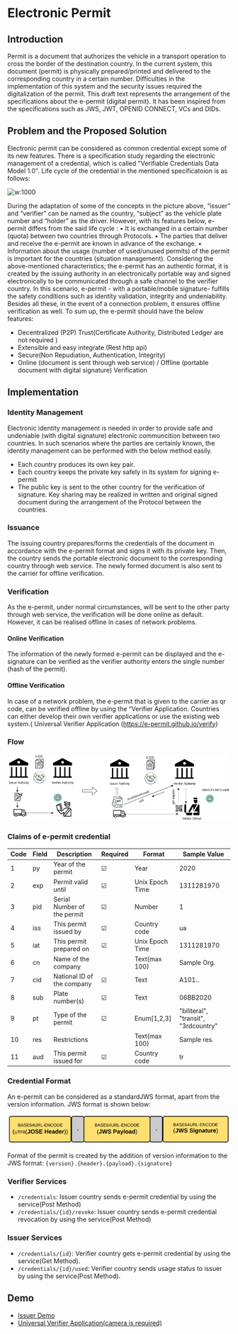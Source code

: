 # Electronic Permit

## Introduction

Permit is a document that authorizes the vehicle in a transport operation to cross the border of the destination country. In the current system, this document (permit) is physically prepared/printed and delivered to the corresponding country in a certain number. Difficulties in the implementation of this system and the security issues required the digitalization of the permit.
This draft text represents the arrangement of the specifications about the e-permit (digital permit). It has been inspired from the specifications such as JWS, JWT, OPENID CONNECT, VCs and DIDs.
## Problem and the Proposed Solution

Electronic permit can be considered as common credential except some of its new features. There is a specification study regarding the electronic management of a credential, which is called "Verifiable Credentials Data Model 1.0". Life cycle of the credential in the mentioned specificatoion is as follows:

![w:1000](https://miro.medium.com/max/619/0*QLb4tYr-R5foQkXT)

During the adaptation of some of the concepts in the picture above, “issuer” and “verifier” can be named as the country, “subject” as the vehicle plate number and “holder” as the driver. However, with its features below, e-permit differs from the said life cycle :
    • It is exchanged in a certain number (quota) between two countries through Protocols.
    • The parties that deliver and receive the e-permit are known in advance of the exchange.
    • Information about the usage (number of used/unused permits) of the permit is important for the countries (situation management).
Considering the above-mentioned characteristics; the e-permit has an authentic format, it is created by the issuing authority in an electronically portable way and signed electronically to be communicated through a safe channel to the verifier country. In this scenario, e-permit - with a portable/mobile signature- fulfills the safety conditions such as identity validation, integrity and undeniability. Besides all these, in the event of a connection problem, it ensures offline verification as well. To sum up, the e-permit should have the below features: 

- Decentralized (P2P) Trust(Certificate Authority, Distributed Ledger are not required )
- Extensible and easy integrate (Rest http api)
- Secure(Non Repudiation, Authentication, Integrity)
- Online (document is sent through web service) / Offline (portable document with digital signature) Verification

## Implementation

### Identity Management

Electronic identity management is needed in order to provide safe and undeniable (with digital signature) electronic communcition between two countries. In such scenarios where the parties are certainly known, the identity management can be performed with the below method easily.
- Each country produces its own key pair.
- Each country keeps the private key safely in its system for signing e-permit
- The public key is sent to the other country for the verification of signature. Key sharing may be realized in written and original signed document during the arrangement of the Protocol between the countries.

### Issuance

The issuing country prepares/forms the credentials of the document in accordance with the e-permit format and signs it with its private key. Then, the country sends the portable electronic document to the corresponding country through web service. The newly formed document is also sent to the carrier for offline verification.

### Verification

As the e-permit, under normal circumstances,  will be sent to the other party through web service, the verification will be done online as default. However, it can be realised offline in cases of network problems.

#### Online Verification

The information of the newly formed e-permit can be displayed and the e-signature can be verified as the verifier authority enters the single number (hash of the permit).

#### Offline Verification

In case of a network problem, the e-permit that is given to the carrier as qr code, can be verified offline by using the “Verifier Application. Countries can either develop their own verifier applications or use the existing web system.( Universal Verifier Application (https://e-permit.github.io/verify)

### Flow

![w:1000](https://raw.githubusercontent.com/e-permit/e-permit.github.io/master/img/e-permit-flow.png)

### Claims of e-permit credential

| Code | Field | Description | Required | Format | Sample Value | 
| ---- | ------| ----------- | -------- | ------ | ------------ | 
| 1 | py | Year of the permit | &#9745; | Year | 2020 |
| 2 | exp |  Permit valid until | &#9745; | Unix Epoch Time | 1311281970 |
| 3 | pid | Serial Number of the permit | &#9745; | Number | 1 |
| 4 | iss | This permit issued by |  &#9745; | Country code | ua |
| 5 | iat | This permit prepared on | &#9745; | Unix Epoch Time | 1311281970 |
| 6 | cn | Name of the company | | Text(max 100) | Sample Org. |
| 7 | cid | National ID of the company | &#9745; | Text | A101.. | 
| 8 | sub | Plate number(s) | &#9745; | Text | 06BB2020 |
| 9 | pt | Type of the permit | &#9745; | Enum[1,2,3] | "biliteral", "transit", "3rdcountry" |
| 10 | res | Restrictions | | Text(max 100) | Sample res. |
| 11 | aud | This permit issued for | &#9745; | Country code | tr |



### Credential Format 

An e-permit can be considered as a standardJWS format, apart from the version information. JWS format is shown below:

![w:1000](https://raw.githubusercontent.com/e-permit/e-permit.github.io/master/img/jws-format.png)

Format of the permit is created by the addition of version information to the JWS format:
```{version}.{header}.{payload}.{signature}```


### Verifier Services

- ```/credentials```: Issuer country sends e-permit credential by using the service(Post Method)
- ```/credentials/{id}/revoke```: Issuer country sends e-permit credential revocation by using the service(Post Method)


### Issuer Services

- ```/credentials/{id}```: Verifier country gets e-permit credential by using the service(Get Method). 
- ```/credentials/{id}/used```: Verifier country sends usage status to issuer  by using the service(Post Method).

## Demo

- [Issuer Demo]( https://e-permit.github.io/demo/)
- [Universal Verifier Application(camera is required)]( https://e-permit.github.io/verify/)






